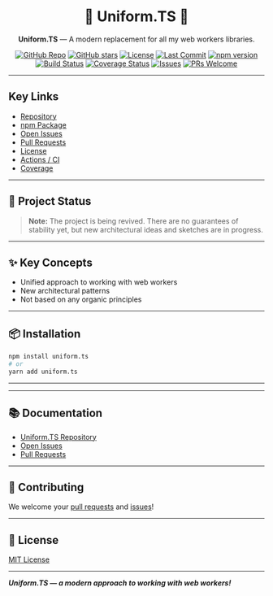 <h1 align="center"> 🏬 Uniform.TS 🏬 </h1>

<p align="center"><b>Uniform.TS</b> — A modern replacement for all my web workers libraries.</p>

<p align="center">
<a href="https://github.com/unite-2-re/uniform.ts"><img src="https://img.shields.io/badge/repo-unite--2--re%2Funiform.ts-blue?logo=github&style=flat-square" alt="GitHub Repo"/></a>
<a href="https://github.com/unite-2-re/uniform.ts/stargazers"><img src="https://img.shields.io/github/stars/unite-2-re/uniform.ts?style=flat-square" alt="GitHub stars"/></a>
<a href="https://github.com/unite-2-re/uniform.ts/blob/main/LICENSE"><img src="https://img.shields.io/github/license/unite-2-re/uniform.ts?style=flat-square" alt="License"/></a>
<a href="https://github.com/unite-2-re/uniform.ts/commits/main"><img src="https://img.shields.io/github/last-commit/unite-2-re/uniform.ts?style=flat-square" alt="Last Commit"/></a>
<a href="https://www.npmjs.com/package/uniform.ts"><img src="https://img.shields.io/npm/v/uniform.ts?style=flat-square&logo=npm&color=orange" alt="npm version"/></a>
<a href="https://github.com/unite-2-re/uniform.ts/actions"><img src="https://img.shields.io/github/actions/workflow/status/unite-2-re/uniform.ts/ci.yml?branch=main&style=flat-square" alt="Build Status"/></a>
<a href="https://codecov.io/gh/unite-2-re/uniform.ts"><img src="https://img.shields.io/codecov/c/github/unite-2-re/uniform.ts?style=flat-square" alt="Coverage Status"/></a>
<a href="https://github.com/unite-2-re/uniform.ts/issues"><img src="https://img.shields.io/github/issues/unite-2-re/uniform.ts?style=flat-square" alt="Issues"/></a>
<a href="https://github.com/unite-2-re/uniform.ts/pulls"><img src="https://img.shields.io/badge/PRs-welcome-brightgreen.svg?style=flat-square" alt="PRs Welcome"/></a>
</p>

---

## Key Links

- [Repository](https://github.com/unite-2-re/uniform.ts)
- [npm Package](https://www.npmjs.com/package/uniform.ts)
- [Open Issues](https://github.com/unite-2-re/uniform.ts/issues)
- [Pull Requests](https://github.com/unite-2-re/uniform.ts/pulls)
- [License](https://github.com/unite-2-re/uniform.ts/blob/main/LICENSE)
- [Actions / CI](https://github.com/unite-2-re/uniform.ts/actions)
- [Coverage](https://codecov.io/gh/unite-2-re/uniform.ts)

---

## 🚧 Project Status

> **Note:** The project is being revived. There are no guarantees of stability yet, but new architectural ideas and sketches are in progress.

---

## ✨ Key Concepts

- Unified approach to working with web workers
- New architectural patterns
- Not based on any organic principles

---

## 📦 Installation

```bash
npm install uniform.ts
# or
yarn add uniform.ts
```

---

---

## 📚 Documentation

- [Uniform.TS Repository](https://github.com/unite-2-re/uniform.ts)
- [Open Issues](https://github.com/unite-2-re/uniform.ts/issues)
- [Pull Requests](https://github.com/unite-2-re/uniform.ts/pulls)

---

## 🤝 Contributing

We welcome your [pull requests](https://github.com/unite-2-re/uniform.ts/pulls) and [issues](https://github.com/unite-2-re/uniform.ts/issues)!

---

## 📝 License

[MIT License](./LICENSE)

---

**_Uniform.TS — a modern approach to working with web workers!_**
